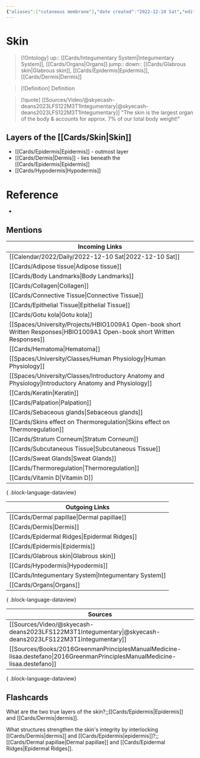 ```yaml
---
{"aliases":["cutaneous membrane"],"date created":"2022-12-10 Sat","edited":"2023-04-06 Thu","tags":["Uni/LFS122","flashcards/LFS122"],"dg-publish":true,"permalink":"/cards/skin/","dgPassFrontmatter":true}
---
```


# Skin

> [!Ontology]
> up:: [[Cards/Integumentary System\|Integumentary System]], [[Cards/Organs\|Organs]]
> jump::
> down:: [[Cards/Glabrous skin\|Glabrous skin]], [[Cards/Epidermis\|Epidermis]], [[Cards/Dermis\|Dermis]]

> [!Definition] Definition
> 

> [!quote] [[Sources/Video/@skyecash-deans2023LFS122M3T1Integumentary\|@skyecash-deans2023LFS122M3T1Integumentary]]
> "The skin is the largest organ of the body & accounts for approx. 7% of our total body weight!"

## Layers of the [[Cards/Skin\|Skin]]
- [[Cards/Epidermis\|Epidermis]] - outmost layer
- [[Cards/Dermis\|Dermis]] - lies beneath the [[Cards/Epidermis\|Epidermis]]
- [[Cards/Hypodermis\|Hypodermis]]

# Reference
- 

## Mentions
| Incoming Links                                                                                                               |
| ---------------------------------------------------------------------------------------------------------------------------- |
| [[Calendar/2022/Daily/2022-12-10 Sat\|2022-12-10 Sat]]                                                                    |
| [[Cards/Adipose tissue\|Adipose tissue]]                                                                                  |
| [[Cards/Body Landmarks\|Body Landmarks]]                                                                                  |
| [[Cards/Collagen\|Collagen]]                                                                                              |
| [[Cards/Connective Tissue\|Connective Tissue]]                                                                            |
| [[Cards/Epithelial Tissue\|Epithelial Tissue]]                                                                            |
| [[Cards/Gotu kola\|Gotu kola]]                                                                                            |
| [[Spaces/University/Projects/HBIO1009A1 Open-book short Written Responses\|HBIO1009A1 Open-book short Written Responses]] |
| [[Cards/Hematoma\|Hematoma]]                                                                                              |
| [[Spaces/University/Classes/Human Physiology\|Human Physiology]]                                                          |
| [[Spaces/University/Classes/Introductory Anatomy and Physiology\|Introductory Anatomy and Physiology]]                    |
| [[Cards/Keratin\|Keratin]]                                                                                                |
| [[Cards/Palpation\|Palpation]]                                                                                            |
| [[Cards/Sebaceous glands\|Sebaceous glands]]                                                                              |
| [[Cards/Skins effect on Thermoregulation\|Skins effect on Thermoregulation]]                                              |
| [[Cards/Stratum Corneum\|Stratum Corneum]]                                                                                |
| [[Cards/Subcutaneous Tissue\|Subcutaneous Tissue]]                                                                        |
| [[Cards/Sweat Glands\|Sweat Glands]]                                                                                      |
| [[Cards/Thermoregulation\|Thermoregulation]]                                                                              |
| [[Cards/Vitamin D\|Vitamin D]]                                                                                            |

{ .block-language-dataview}

| Outgoing Links                                          |
| ------------------------------------------------------- |
| [[Cards/Dermal papillae\|Dermal papillae]]           |
| [[Cards/Dermis\|Dermis]]                             |
| [[Cards/Epidermal Ridges\|Epidermal Ridges]]         |
| [[Cards/Epidermis\|Epidermis]]                       |
| [[Cards/Glabrous skin\|Glabrous skin]]               |
| [[Cards/Hypodermis\|Hypodermis]]                     |
| [[Cards/Integumentary System\|Integumentary System]] |
| [[Cards/Organs\|Organs]]                             |

{ .block-language-dataview}

| Sources                                                                                                                         |
| ------------------------------------------------------------------------------------------------------------------------------- |
| [[Sources/Video/@skyecash-deans2023LFS122M3T1Integumentary\|@skyecash-deans2023LFS122M3T1Integumentary]]                     |
| [[Sources/Books/2016GreenmanPrinciplesManualMedicine-lisaa.destefano\|2016GreenmanPrinciplesManualMedicine-lisaa.destefano]] |

{ .block-language-dataview}

## Flashcards

What are the two true layers of the skin?;;[[Cards/Epidermis\|Epidermis]] and [[Cards/Dermis\|dermis]].
<!--SR:!2023-12-10,96,270-->

What structures strengthen the skin's integrity by interlocking [[Cards/Dermis\|dermis]] and [[Cards/Epidermis\|epidermis]]?;;[[Cards/Dermal papillae\|Dermal papillae]] and [[Cards/Epidermal Ridges\|Epidermal Ridges]].
<!--SR:!2023-11-08,16,190-->